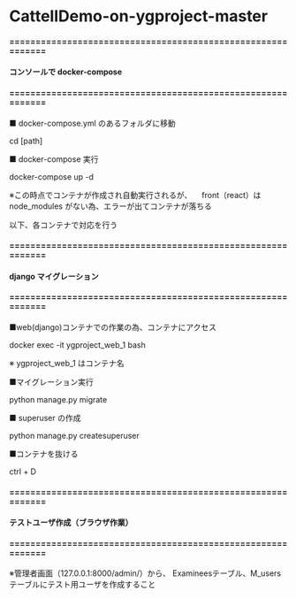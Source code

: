 # CattellDemo-on-ygproject-master

#### ============================================================
#### コンソールで docker-compose
#### ============================================================

■ docker-compose.yml のあるフォルダに移動

cd [path]

■ docker-compose 実行

docker-compose up -d

※この時点でコンテナが作成され自動実行されるが、
　front（react）は node_modules がない為、エラーが出てコンテナが落ちる


以下、各コンテナで対応を行う


#### ============================================================
#### django マイグレーション
#### ============================================================

■web(django)コンテナでの作業の為、コンテナにアクセス

docker exec -it ygproject_web_1 bash

※ ygproject_web_1 はコンテナ名

■マイグレーション実行

python manage.py migrate

■ superuser の作成

python manage.py createsuperuser

■コンテナを抜ける

ctrl + D


#### ============================================================
#### テストユーザ作成（ブラウザ作業）
#### ============================================================

※管理者画面（127.0.0.1:8000/admin/）から、
Examineesテーブル、M_usersテーブルにテスト用ユーザを作成すること
